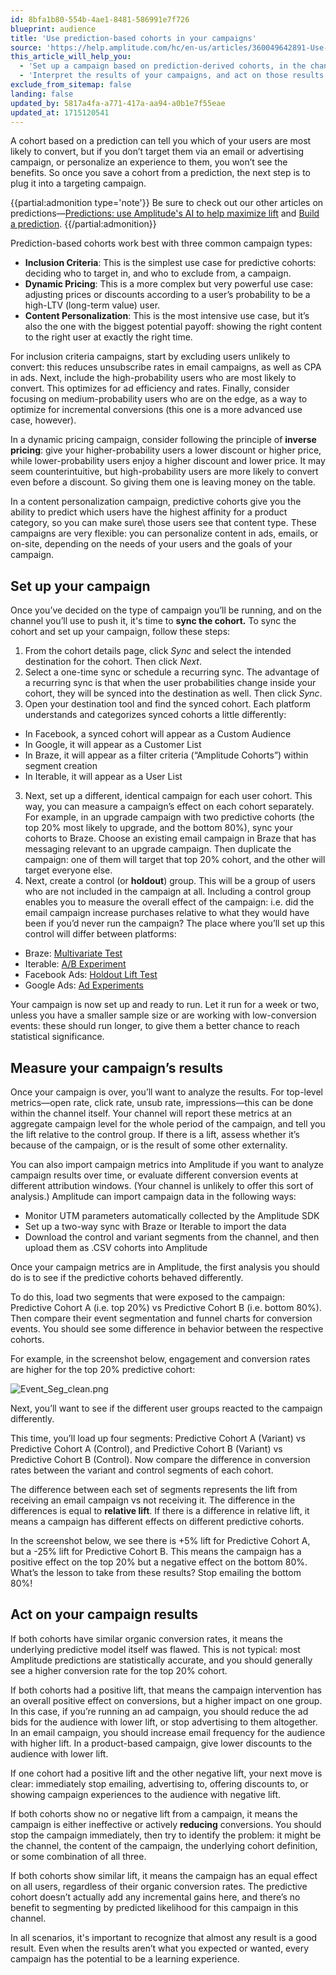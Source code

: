 ```yaml
---
id: 8bfa1b80-554b-4ae1-8481-586991e7f726
blueprint: audience
title: 'Use prediction-based cohorts in your campaigns'
source: 'https://help.amplitude.com/hc/en-us/articles/360049642891-Use-prediction-based-cohorts-in-your-campaigns'
this_article_will_help_you:
  - 'Set up a campaign based on prediction-derived cohorts, in the channel of your choice'
  - 'Interpret the results of your campaigns, and act on those results'
exclude_from_sitemap: false
landing: false
updated_by: 5817a4fa-a771-417a-aa94-a0b1e7f55eae
updated_at: 1715120541
---
```

A cohort based on a prediction can tell you which of your users are most likely to convert, but if you don’t target them via an email or advertising campaign, or personalize an experience to them, you won’t see the benefits. So once you save a cohort from a prediction, the next step is to plug it into a targeting campaign. 

{{partial:admonition type='note'}}
Be sure to check out our other articles on predictions—[Predictions: use Amplitude's AI to help maximize lift](/cdp/audiences/predictions) and [Build a prediction](/cdp/audiences/predictions-build).
{{/partial:admonition}}

Prediction-based cohorts work best with three common campaign types:

* **Inclusion Criteria**: This is the simplest use case for predictive cohorts: deciding who to target in, and who to exclude from, a campaign.
* **Dynamic Pricing**: This is a more complex but very powerful use case: adjusting prices or discounts according to a user’s probability to be a high-LTV (long-term value) user.
* **Content Personalization**: This is the most intensive use case, but it’s also the one with the biggest potential payoff: showing the right content to the right user at exactly the right time.

For inclusion criteria campaigns, start by excluding users unlikely to convert: this reduces unsubscribe rates in email campaigns, as well as CPA in ads. Next, include the high-probability users who are most likely to convert. This optimizes for ad efficiency and rates. Finally, consider focusing on medium-probability users who are on the edge, as a way to optimize for incremental conversions (this one is a more advanced use case, however).

In a dynamic pricing campaign, consider following the principle of **inverse pricing**: give your higher-probability users a lower discount or higher price, while lower-probability users enjoy a higher discount and lower price. It may seem counterintuitive, but high-probability users are more likely to convert even before a discount. So giving them one is leaving money on the table.

In a content personalization campaign, predictive cohorts give you the ability to predict which users have the highest affinity for a product category, so you can make sure\ those users see that content type. These campaigns are very flexible: you can personalize content in ads, emails, or on-site, depending on the needs of your users and the goals of your campaign.

## Set up your campaign

Once you’ve decided on the type of campaign you’ll be running, and on the channel you’ll use to push it, it's time to **sync the cohort.** To sync the cohort and set up your campaign, follow these steps:

1. From the cohort details page, click *Sync* and select the intended destination for the cohort. Then click *Next*.
2. Select a one-time sync or schedule a recurring sync. The advantage of a recurring sync is that when the user probabilities change inside your cohort, they will be synced into the destination as well. Then click *Sync*.
3. Open your destination tool and find the synced cohort. Each platform understands and categorizes synced cohorts a little differently:

* In Facebook, a synced cohort will appear as a Custom Audience
* In Google, it will appear as a Customer List
* In Braze, it will appear as a filter criteria (“Amplitude Cohorts”) within segment creation
* In Iterable, it will appear as a User List

3. Next, set up a different, identical campaign for each user cohort. This way, you can measure a campaign’s effect on each cohort separately. For example, in an upgrade campaign with two predictive cohorts (the top 20% most likely to upgrade, and the bottom 80%), sync your cohorts to Braze. Choose an existing email campaign in Braze that has messaging relevant to an upgrade campaign. Then duplicate the campaign: one of them will target that top 20% cohort, and the other will target everyone else.
4. Next, create a control (or **holdout**) group. This will be a group of users who are not included in the campaign at all. Including a control group enables you to measure the overall effect of the campaign: i.e. did the email campaign increase purchases relative to what they would have been if you’d never run the campaign? The place where you’ll set up this control will differ between platforms:

* Braze: [Multivariate Test](https://www.braze.com/docs/user_guide/engagement_tools/canvas/create_a_canvas/create_a_canvas/#step-4-use-multivariate-testing-using-canvas)
* Iterable: [A/B Experiment](https://support.iterable.com/hc/en-us/articles/205480325-A-B-experiments-overview-)
* Facebook Ads: [Holdout Lift Test](https://www.facebook.com/business/help/552097218528551?id=546437386202686)
* Google Ads: [Ad Experiments](https://support.google.com/displayvideo/answer/9040669?hl=en)

Your campaign is now set up and ready to run. Let it run for a week or two, unless you have a smaller sample size or are working with low-conversion events: these should run longer, to give them a better chance to reach statistical significance. 

## Measure your campaign’s results

Once your campaign is over, you’ll want to analyze the results. For top-level metrics—open rate, click rate, unsub rate, impressions—this can be done within the channel itself. Your channel will report these metrics at an aggregate campaign level for the whole period of the campaign, and tell you the lift relative to the control group. If there is a lift, assess whether it’s because of the campaign, or is the result of some other externality.

You can also import campaign metrics into Amplitude if you want to analyze campaign results over time, or evaluate different conversion events at different attribution windows. (Your channel is unlikely to offer this sort of analysis.) Amplitude can import campaign data in the following ways:

* Monitor UTM parameters automatically collected by the Amplitude SDK
* Set up a two-way sync with Braze or Iterable to import the data
* Download the control and variant segments from the channel, and then upload them as .CSV cohorts into Amplitude

Once your campaign metrics are in Amplitude, the first analysis you should do is to see if the predictive cohorts behaved differently.

To do this, load two segments that were exposed to the campaign: Predictive Cohort A (i.e. top 20%) vs Predictive Cohort B (i.e. bottom 80%). Then compare their event segmentation and funnel charts for conversion events. You should see some difference in behavior between the respective cohorts.

For example, in the screenshot below, engagement and conversion rates are higher for the top 20% predictive cohort:

![Event_Seg_clean.png](/output/img/audiences/event-seg-clean-png.png)

Next, you’ll want to see if the different user groups reacted to the campaign differently.

This time, you’ll load up four segments: Predictive Cohort A (Variant) vs Predictive Cohort A (Control), and Predictive Cohort B (Variant) vs Predictive Cohort B (Control). Now compare the difference in conversion rates between the variant and control segments of each cohort.

The difference between each set of segments represents the lift from receiving an email campaign vs not receiving it. The difference in the differences is equal to **relative lift**. If there is a difference in relative lift, it means a campaign has different effects on different predictive cohorts.

In the screenshot below, we see there is +5% lift for Predictive Cohort A, but a -25% lift for Predictive Cohort B. This means the campaign has a positive effect on the top 20% but a negative effect on the bottom 80%. What’s the lesson to take from these results? Stop emailing the bottom 80%!

## Act on your campaign results

If both cohorts have similar organic conversion rates, it means the underlying predictive model itself was flawed. This is not typical: most Amplitude predictions are statistically accurate, and you should generally see a higher conversion rate for the top 20% cohort.

If both cohorts had a positive lift, that means the campaign intervention has an overall positive effect on conversions, but a higher impact on one group. In this case, if you’re running an ad campaign, you should reduce the ad bids for the audience with lower lift, or stop advertising to them altogether. In an email campaign, you should increase email frequency for the audience with higher lift. In a product-based campaign, give lower discounts to the audience with lower lift.

If one cohort had a positive lift and the other negative lift, your next move is clear: immediately stop emailing, advertising to, offering discounts to, or showing campaign experiences to the audience with negative lift. 

If both cohorts show no or negative lift from a campaign, it means the campaign is either ineffective or actively **reducing** conversions. You should stop the campaign immediately, then try to identify the problem: it might be the channel, the content of the campaign, the underlying cohort definition, or some combination of all three.

If both cohorts show similar lift, it means the campaign has an equal effect on all users, regardless of their organic conversion rates. The predictive cohort doesn’t actually add any incremental gains here, and there’s no benefit to segmenting by predicted likelihood for this campaign in this channel.

In all scenarios, it's important to recognize that almost any result is a good result. Even when the results aren’t what you expected or wanted, every campaign has the potential to be a learning experience.